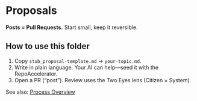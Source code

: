 # Proposals

**Posts = Pull Requests.** Start small, keep it reversible.

## How to use this folder
1) Copy `stub_proposal-template.md` → `your-topic.md`.
2) Write in plain language. Your AI can help—seed it with the RepoAccelerator.
3) Open a PR (“post”). Review uses the Two Eyes lens (Citizen × System).

See also: [Process Overview](../docs/process/OVERVIEW.md)

